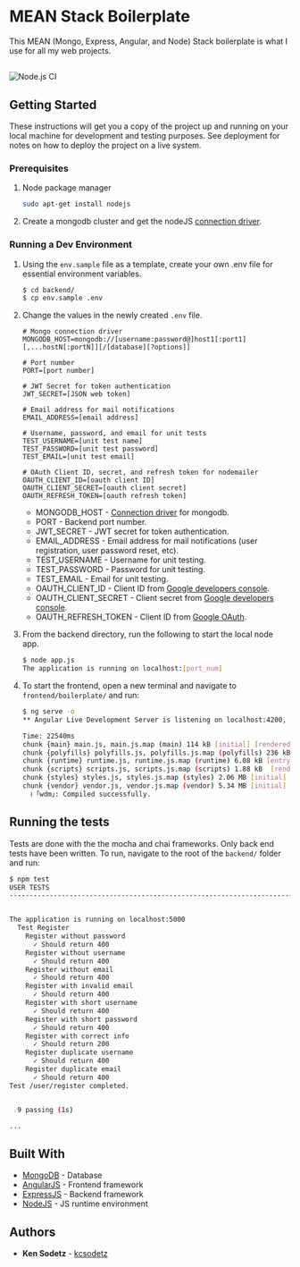 # MEAN Stack Boilerplate

This MEAN (Mongo, Express, Angular, and Node) Stack boilerplate is what I use for all my web projects.
##
![Node.js CI](https://github.com/kcsodetz/mean-stack-boilerplate/workflows/Node.js%20CI/badge.svg)
## Getting Started

These instructions will get you a copy of the project up and running on your local machine for development and testing purposes. See deployment for notes on how to deploy the project on a live system.

### Prerequisites

1) Node package manager

    ```sh
    sudo apt-get install nodejs
    ```

2) Create a mongodb cluster and get the nodeJS [connection driver](https://docs.atlas.mongodb.com/driver-connection/).

### Running a Dev Environment

1) Using the `env.sample` file as a template, create your own .env file for essential environment variables.

    ```sh
	$ cd backend/
    $ cp env.sample .env
    ```

2) Change the values in the newly created `.env` file.

    ```file
	# Mongo connection driver
	MONGODB_HOST=mongodb://[username:password@]host1[:port1][,...hostN[:portN]][/[database][?options]]

	# Port number
	PORT=[port number]

	# JWT Secret for token authentication
	JWT_SECRET=[JSON web token]

	# Email address for mail notifications
	EMAIL_ADDRESS=[email address]

	# Username, password, and email for unit tests
	TEST_USERNAME=[unit test name]
	TEST_PASSWORD=[unit test password]
	TEST_EMAIL=[unit test email]

	# OAuth Client ID, secret, and refresh token for nodemailer
	OAUTH_CLIENT_ID=[oauth client ID]
	OAUTH_CLIENT_SECRET=[oauth client secret]
	OAUTH_REFRESH_TOKEN=[oauth refresh token] 
    ```

   * MONGODB_HOST - [Connection driver](https://docs.atlas.mongodb.com/driver-connection/) for mongodb.
   * PORT - Backend port number.
   * JWT_SECRET - JWT secret for token authentication.
   * EMAIL_ADDRESS - Email address for mail notifications (user registration, user password reset, etc).
   * TEST_USERNAME - Username for unit testing.
   * TEST_PASSWORD - Password for unit testing.
   * TEST_EMAIL - Email for unit testing.
   * OAUTH_CLIENT_ID - Client ID from [Google developers console](developers.google.com).
   * OAUTH_CLIENT_SECRET - Client secret from [Google developers console](developers.google.com).
   * OAUTH_REFRESH_TOKEN - Client ID from [Google OAuth](https://developers.google.com/oauthplayground/).

3) From the backend directory, run the following to start the local node app.

    ```sh
    $ node app.js
    The application is running on localhost:[port_num]
    ```

4) To start the frontend, open a new terminal and navigate to `frontend/boilerplate/` and run:
  
   ```sh
   $ ng serve -o
   ** Angular Live Development Server is listening on localhost:4200, open your browser on http://localhost:4200/ **

   Time: 22540ms
   chunk {main} main.js, main.js.map (main) 114 kB [initial] [rendered]
   chunk {polyfills} polyfills.js, polyfills.js.map (polyfills) 236 kB [initial] [rendered]
   chunk {runtime} runtime.js, runtime.js.map (runtime) 6.08 kB [entry] [rendered]
   chunk {scripts} scripts.js, scripts.js.map (scripts) 1.88 kB  [rendered]
   chunk {styles} styles.js, styles.js.map (styles) 2.06 MB [initial] [rendered]
   chunk {vendor} vendor.js, vendor.js.map (vendor) 5.34 MB [initial] [rendered]
     ℹ ｢wdm｣: Compiled successfully.
   ```

## Running the tests

Tests are done with the the mocha and chai frameworks. Only back end tests have been written. To run, navigate to the root of the `backend/` folder and run:

```sh
$ npm test
USER TESTS
------------------------------------------------------------------------


The application is running on localhost:5000
  Test Register
    Register without password
      ✓ Should return 400
    Register without username
      ✓ Should return 400
    Register without email
      ✓ Should return 400
    Register with invalid email
      ✓ Should return 400
    Register with short username
      ✓ Should return 400
    Register with short password
      ✓ Should return 400
    Register with correct info
      ✓ Should return 200
    Register duplicate username
      ✓ Should return 400
    Register duplicate email
      ✓ Should return 400
Test /user/register completed.


  9 passing (1s)

...
```

## Built With

* [MongoDB](https://www.mongodb.com/) - Database
* [AngularJS](https://angularjs.org/) - Frontend framework
* [ExpressJS](https://expressjs.com/) - Backend framework
* [NodeJS](https://nodejs.org/en/) - JS runtime environment

## Authors

* **Ken Sodetz** - [kcsodetz](https://github.com/kcsodetz)
